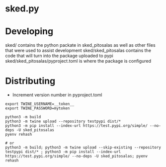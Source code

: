 # sked.py

# Developing

sked/ contains the python packate in sked_pitosalas as well as other files that were used to assist development
sked/sked_pitosalas contains the code that will turn into the package uploaded to pypi
sked/sked_pitosalas/pyproject.toml is where the package is configured

# Distributing


* Increment version number in pyproject.toml
```
export TWINE_USERNAME=__token__
export TWINE_PASSWORD=mytoken 

python3 -m build
python3 -m twine upload --repository testpypi dist/* 
python3 -m pip install --index-url https://test.pypi.org/simple/ --no-deps -U sked_pitosalas
pyenv rehash

# or
python3 -m build; python3 -m twine upload --skip-existing --repository testpypi dist/* ; python3 -m pip install --index-url https://test.pypi.org/simple/ --no-deps -U sked_pitosalas; pyenv rehash
